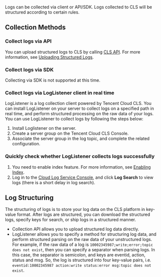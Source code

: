 Logs can be collected via client or API/SDK. Logs collected to CLS will be structured according to certain rules.

## Collection Methods

### Collect logs via API
You can upload structured logs to CLS by calling [CLS API](https://intl.cloud.tencent.com/document/product/614/12445). For more information, see [Uploading Structured Logs](https://intl.cloud.tencent.com/document/product/614/16873).

### Collect logs via SDK
Collecting via SDK is not supported at this time.

### Collect logs via LogListener client in real time

LogListener is a log collection client powered by Tencent Cloud CLS. You can install LogListener on your server to collect logs on a specified path in real time, and perform structured processing on the raw data of your logs. You can use LogListener to collect logs by following the steps below:

1. Install Loglistener on the server.
2. Create a server group on the Tencent Cloud CLS Console.
3. Associate the server group in the log topic, and complete the related configuration.

### Quickly check whether LogListener collects logs successfully
1. You need to enable index feature. For more information, see [Enabling Index](https://intl.cloud.tencent.com/document/product/614/16981).
2. Log in to the [Cloud Log Service Console](https://console.cloud.tencent.com/cls), and click **Log Search** to view logs (there is a short delay in log search).

## Log Structuring

The structuring of logs is to store your log data on the CLS platform in key-value format. After logs are structured, you can download the structured logs, specify keys for search, or ship logs in a structured manner.

- Collection API allows you to upload structured log data directly.
- LogListener allows you to specify a method for structuring log data, and perform structured parsing on the raw data of your unstructured logs. For example, if the raw data of a log is `10002345987;write;error;topic does not exist`, then you can specify a separator when parsing logs. In this case, the separator is semicolon, and keys are eventid, action, status and msg. So, the log is structured into four key-value pairs, i.e. `eventid:10002345987 action:write status:error msg:topic does not exist`.

